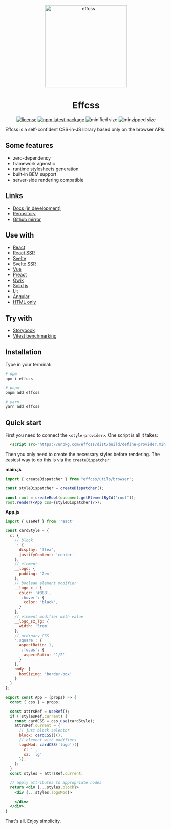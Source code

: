 <p align="center">
  <a href="https://effcss.surge.sh">
    <img alt="effcss" src="https://effcss.surge.sh/logo.svg" height="256px" />
  </a>
</p>

<h1 align="center">Effcss</h1>

<div align="center">

[![license](https://badgen.net/static/license/Apache%202.0/blue)](https://gitverse.ru/msabitov/effcss/content/master/LICENSE)
[![npm latest package](https://badgen.net/npm/v/effcss)](https://www.npmjs.com/package/effcss)
![minified size](https://flat-badgen.vercel.app/bundlephobia/min/effcss)
![minzipped size](https://flat-badgen.vercel.app/bundlephobia/minzip/effcss)

</div>

Effcss is a self-confident CSS-in-JS library based only on the browser APIs.

## Some features

- zero-dependency
- framework agnostic
- runtime stylesheets generation
- built-in BEM support
- server-side rendering compatible

## Links

- [Docs (in development)](https://effcss.surge.sh)
- [Repository](https://gitverse.ru/msabitov/effcss)
- [Github mirror](https://github.com/msabitov/effcss)

## Use with

- [React](https://stackblitz.com/edit/vitejs-react-effcss?file=index.html)
- [React SSR](https://stackblitz.com/edit/vitejs-react-ssr-effcss?file=index.html)
- [Svelte](https://stackblitz.com/edit/vitejs-svelte-effcss?file=index.html)
- [Svelte SSR](https://stackblitz.com/edit/vitejs-svelte-ssr-effcss?file=index.html)
- [Vue](https://stackblitz.com/edit/vitejs-vue-effcss?file=index.html)
- [Preact](https://stackblitz.com/edit/vitejs-preact-effcss?file=index.html)
- [Qwik](https://stackblitz.com/edit/vitejs-qwik-effcss?file=index.html)
- [Solid js](https://stackblitz.com/edit/vitejs-solid-effcss?file=index.html)
- [Lit](https://stackblitz.com/edit/vitejs-lit-effcss?file=index.html)
- [Angular](https://stackblitz.com/edit/angular-effcss?file=src%2Findex.html)
- [HTML only](https://stackblitz.com/edit/static-effcss?file=index.html)

## Try with

- [Storybook](https://stackblitz.com/edit/storybook-react-effcss?file=src%2Findex.ts)
- [Vitest benchmarking](https://stackblitz.com/edit/vitest-bench-effcss?file=tests%2FPublic.bench.ts)

## Installation

Type in your terminal:

```sh
# npm
npm i effcss

# pnpm
pnpm add effcss

# yarn
yarn add effcss
```

## Quick start

First you need to connect the `<style-provider>`. One script is all it takes:

```html
  <script src="https://unpkg.com/effcss/dist/build/define-provider.min.js" crossorigin="anonymous"></script>
```

Then you only need to create the necessary styles before rendering. The easiest way to do this is via the `createDispatcher`:

**main.js**

```jsx
import { createDispatcher } from "effcss/utils/browser";

const styleDispatcher = createDispatcher();

const root = createRoot(document.getElementById('root'));
root.render(<App css={styleDispatcher}/>);
```

**App.js**

```jsx
import { useRef } from 'react'

const cardStyle = {
  c: {
    // block
    _: {
      display: 'flex',
      justifyContent: 'center'
    },
    // element
    __logo: {
      padding: '2em'
    },
    // boolean element modifier
    __logo_c_: {
      color: '#888',
      ':hover': {
        color: 'black',
      }
    },
    // element modifier with value
    __logo_sz_lg: {
      width: '5rem'
    },
    // ordinary CSS
    '.square': {
      aspectRatio: 1,
      ':focus': {
        aspectRatio: '1/2'
      }
    },
    body: {
      boxSizing: 'border-box'
    }
  }
};

export const App = (props) => {
  const { css } = props;

  const attrsRef = useRef();
  if (!stylesRef.current) {
    const cardCSS = css.use(cardStyle);
    attrsRef.current = {
      // just block selector
      block: cardCSS()(),
      // element with modifiers
      logoMod: cardCSS('logo')({
        c: '',
        sz: 'lg'
      }),
    };
  }
  const styles = attrsRef.current;

  // apply attributes to appropriate nodes
  return <div {...styles.block}>
    <div {...styles.logoMod}>
      ...
    </div>
  </div>;
}
```

That's all. Enjoy simplicity.

